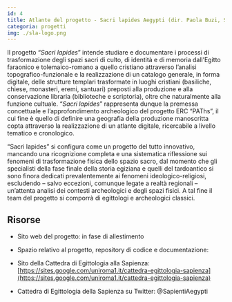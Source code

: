 ```yaml
---
id: 4
title: Atlante del progetto - Sacri lapides Aegypti (dir. Paola Buzi, Sapienza)
categoria: progetti
img: ./sla-logo.png
---
```


Il progetto “_Sacri lapides_” intende studiare e documentare i processi di trasformazione degli spazi sacri di culto, di identità e di memoria dall’Egitto faraonico e tolemaico-romano a quello cristiano attraverso l’analisi topografico-funzionale e la realizzazione di un catalogo generale, in forma digitale, delle strutture templari trasformate in luoghi cristiani (basiliche, chiese, monasteri, eremi, santuari) preposti alla produzione e alla conservazione libraria (biblioteche e scriptoria), oltre che naturalmente alla funzione cultuale. “_Sacri lapides_” rappresenta dunque la premessa concettuale e l’approfondimento archeologico del progetto ERC “PAThs”, il cui fine è quello di definire una geografia della produzione manoscritta copta attraverso la realizzazione di un atlante digitale, ricercabile a livello tematico e cronologico.

“Sacri lapides” si configura come un progetto del tutto innovativo, mancando una ricognizione completa e una sistematica riflessione sui fenomeni di trasformazione fisica dello spazio sacro, dal momento che gli specialisti della fase finale della storia egiziana e quelli del tardoantico si sono finora dedicati prevalentemente ai fenomeni ideologico-religiosi, escludendo – salvo eccezioni, comunque legate a realtà regionali – un’attenta analisi dei contesti archeologici e degli spazi fisici. A tal fine il team del progetto si comporrà di egittologi e archeologici classici.

## Risorse

- Sito web del progetto: in fase di allestimento

- Spazio relativo al progetto, repository di codice e documentazione:

- Sito della Cattedra di Egittologia alla Sapienza: [https://sites.google.com/uniroma1.it/cattedra-egittologia-sapienza](https://sites.google.com/uniroma1.it/cattedra-egittologia-sapienza)

- Cattedra di Egittologia della Sapienza su Twitter: @SapientiAegypti
